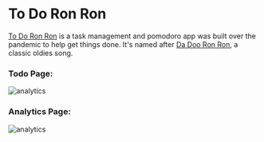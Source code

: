 # To Do Ron Ron

[To Do Ron Ron](https://todo.pwaivers.com/) is a task management and pomodoro app was built over the pandemic to help get things done. It's named after [Da Doo Ron Ron](https://www.youtube.com/watch?v=L0dikX80Ed8), a classic oldies song.

### Todo Page:
![analytics](https://im2.ezgif.com/tmp/ezgif-2-ca14a42440.gif)

### Analytics Page:
![analytics](https://im2.ezgif.com/tmp/ezgif-2-dc5b906ef4.gif)